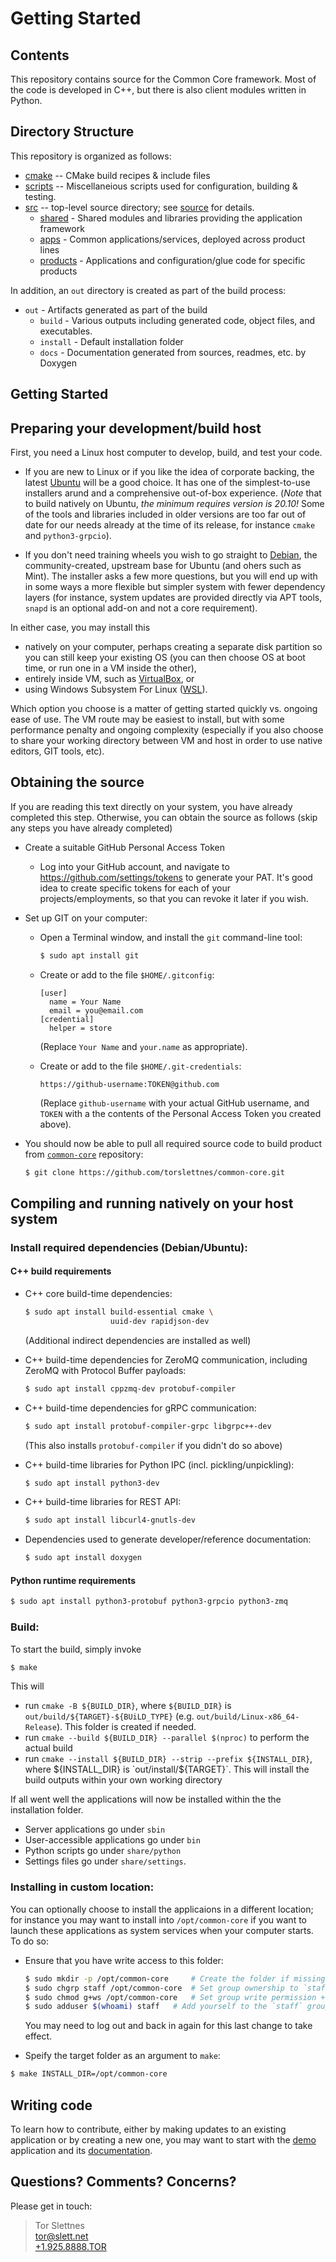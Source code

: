 Getting Started
===============

Contents
--------

This repository contains source for the Common Core framework. Most of the code is developed in C++, but there is also client modules written in Python.

Directory Structure
-------------------

This repository is organized as follows:

* [cmake](cmake) -- CMake build recipes & include files
* [scripts](scripts) -- Miscellaneious scripts used for configuration, building & testing.
* [src](src) -- top-level source directory; see [source](src/README.md) for details.
  * [shared](src/shared) - Shared modules and libraries providing the application framework
  * [apps](src/apps) - Common applications/services, deployed across product lines
  * [products](src/products) - Applications and configuration/glue code for specific products

In addition, an `out` directory is created as part of the build process:

* `out` - Artifacts generated as part of the build
  * `build` - Various outputs including generated code, object files, and executables.
  * `install` - Default installation folder
  * `docs` - Documentation generated from sources, readmes, etc. by Doxygen


Getting Started
---------------

## Preparing your development/build host

First, you need a Linux host computer to develop, build, and test your code.

* If you are new to Linux or if you like the idea of corporate backing, the latest [Ubuntu](https://ubuntu.com/download/desktop) will be a good choice. It has one of the simplest-to-use installers arund and a comprehensive out-of-box experience.  (*Note* that to build natively on Ubuntu, _the minimum requires version is 20.10!_ Some of the tools and libraries included in older versions are too far out of date for our needs already at the time of its release, for instance `cmake` and `python3-grpcio`).

* If you don't need training wheels you wish to go straight to [Debian](https://www.debian.org/), the community-created, upstream base for Ubuntu (and ohers such as Mint). The installer asks a few more questions, but you will end up with in some ways a more flexible but simpler system with fewer dependency layers (for instance, system updates are provided directly via APT tools, `snapd` is an optional add-on and not a core requirement).

In either case, you may install this
* natively on your computer, perhaps creating a separate disk partition so you can still keep your existing OS (you can then choose OS at boot time, or run one in a VM inside the other),
* entirely inside VM, such as [VirtualBox](https://www.virtualbox.org/), or
* using Windows Subsystem For Linux ([WSL](https://docs.microsoft.com/en-us/windows/wsl/)).

Which option you choose is a matter of getting started quickly vs. ongoing ease of use.  The VM route may be easiest to install, but with some performance penalty and ongoing complexity (especially if you also choose to share your working directory between VM and host in order to use native editors, GIT tools, etc).

## Obtaining the source

If you are reading this text directly on your system, you have already completed this step. Otherwise, you can obtain the source as follows (skip any steps you have already completed)

* Create a suitable GitHub Personal Access Token

  * Log into your GitHub account, and navigate to https://github.com/settings/tokens to generate your PAT. It's good idea to create specific tokens for each of your projects/employments, so that you can revoke it later if you wish.

* Set up GIT on your computer:
  * Open a Terminal window, and install the `git` command-line tool:

    ```bash
    $ sudo apt install git
    ```

  * Create or add to the file `$HOME/.gitconfig`:

    ```
    [user]
      name = Your Name
      email = you@email.com
    [credential]
      helper = store
    ```

    (Replace `Your Name` and `your.name` as appropriate).

  * Create or add to the file `$HOME/.git-credentials`:

    ```
    https://github-username:TOKEN@github.com
    ```

    (Replace `github-username` with your actual GitHub username, and `TOKEN` with a the contents of the Personal Access Token you created above).


* You should now be able to pull all required source code to build product from [`common-core`](https://github.com/torslettnes/common-core/) repository:

    ```bash
    $ git clone https://github.com/torslettnes/common-core.git
    ```


## Compiling and running natively on your host system

### Install required dependencies (Debian/Ubuntu):

#### C++ build requirements

* C++ core build-time dependencies:

  ```bash
  $ sudo apt install build-essential cmake \
                     uuid-dev rapidjson-dev
  ```
  (Additional indirect dependencies are installed as well)

* C++ build-time dependencies for ZeroMQ communication, including
  ZeroMQ with Protocol Buffer payloads:

  ```bash
  $ sudo apt install cppzmq-dev protobuf-compiler
  ```

* C++ build-time dependencies for gRPC communication:

  ```bash
  $ sudo apt install protobuf-compiler-grpc libgrpc++-dev
  ```

  (This also installs `protobuf-compiler` if you didn't do so above)

* C++ build-time libraries for Python IPC (incl. pickling/unpickling):

  ```bash
  $ sudo apt install python3-dev
  ```

* C++ build-time libraries for REST API:

  ```bash
  $ sudo apt install libcurl4-gnutls-dev
  ```

* Dependencies used to generate developer/reference documentation:

   ```bash
   $ sudo apt install doxygen
   ```

#### Python runtime requirements

  ```bash
  $ sudo apt install python3-protobuf python3-grpcio python3-zmq
  ```


### Build:

To start the build, simply invoke

  ```bash
  $ make
  ```

This will
  * run `cmake -B ${BUILD_DIR}`, where `${BUILD_DIR}` is `out/build/${TARGET}-${BUiLD_TYPE}` (e.g. `out/build/Linux-x86_64-Release`). This folder is created if needed.
  * run `cmake --build ${BUILD_DIR} --parallel $(nproc)` to perform the actual build
  * run `cmake --install ${BUILD_DIR} --strip --prefix ${INSTALL_DIR}`, where ${INSTALL_DIR} is `out/install/${TARGET}`.  This will install the build outputs within your own working directory


If all went well the applications will now be installed within the the installation folder.
  * Server applications go under `sbin`
  * User-accessible applications go under `bin`
  * Python scripts go under `share/python`
  * Settings files go under `share/settings`.


### Installing in custom location:

You can optionally choose to install the applicaions in a different location;
for instance you may want to install into `/opt/common-core` if you want to
launch these applications as system services when your computer starts.  To do
so:

 * Ensure that you have write access to this folder:

   ```bash
   $ sudo mkdir -p /opt/common-core     # Create the folder if missing
   $ sudo chgrp staff /opt/common-core  # Set group ownership to `staff`
   $ sudo chmod g+ws /opt/common-core   # Set group write permission + sticky bits
   $ sudo adduser $(whoami) staff   # Add yourself to the `staff` group
   ```
   You may need to log out and back in again for this last change to take effect.


 * Speify the target folder as an argument to `make`:

  ```bash
  $ make INSTALL_DIR=/opt/common-core
  ```



## Writing code

To learn how to contribute, either by making updates to an existing application or by creating a new one, you may want to start with the [demo](src/apps/demo) application and its [documentation](src/apps/demo/README.md).



Questions? Comments? Concerns?
------------------------------

Please get in touch:

> Tor Slettnes  
> [tor@slett.net](mailto:tor@slett.net)  
> [+1.925.8888.TOR](tel:+19258888867)
